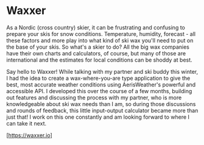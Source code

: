 # Waxxer

As a Nordic (cross country) skier, it can be frustrating and confusing to prepare your skis for snow conditions. Temperature, humidity, forecast - all these factors and more play into what kind of ski wax you'll need to put on the base of your skis. So what's a skier to do? All the big wax companies have their own charts and calculators, of course, but many of those are international and the estimates for local conditions can be shoddy at best.

Say hello to Waxxer! While talking with my partner and ski buddy this winter, I had the idea to create a wax-where-you-are type application to give the best, most accurate weather conditions using AerisWeather's powerful and accessible API. I developed this over the course of a few months, building out features and discussing the process with my partner, who is more knowledgeable about ski wax needs than I am, so during those discussions and rounds of feedback, this little input-output calculator became more than just that! I work on this one constantly and am looking forward to where I can take it next.

[https://waxxer.io]
